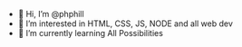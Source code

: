 - 👋 Hi, I’m @phphill
- 👀 I’m interested in HTML, CSS, JS, NODE and all web dev
- 🌱 I’m currently learning All Possibilities
